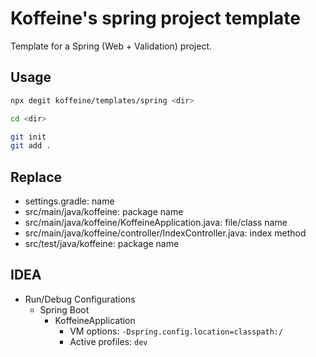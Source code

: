 # Koffeine's spring project template

Template for a Spring (Web + Validation) project.

## Usage

```sh
npx degit koffeine/templates/spring <dir>

cd <dir>

git init
git add .
```

## Replace

- settings.gradle: name
- src/main/java/koffeine: package name
- src/main/java/koffeine/KoffeineApplication.java: file/class name
- src/main/java/koffeine/controller/IndexController.java: index method
- src/test/java/koffeine: package name

## IDEA

- Run/Debug Configurations
	- Spring Boot
		- KoffeineApplication
			- VM options: `-Dspring.config.location=classpath:/`
			- Active profiles: `dev`
